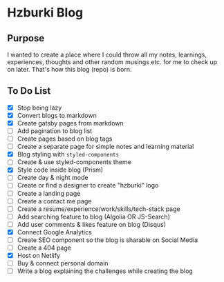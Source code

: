 # Hzburki Blog

## Purpose

I wanted to create a place where I could throw all my notes, learnings, experiences, thoughts and other random musings etc. for me to check up on later. That's how this blog (repo) is born.

## To Do List

- [x] Stop being lazy
- [x] Convert blogs to markdown
- [x] Create gatsby pages from markdown
- [ ] Add pagination to blog list
- [ ] Create pages based on blog tags
- [ ] Create a separate page for simple notes and learning material
- [x] Blog styling with `styled-components`
- [ ] Create & use styled-components theme
- [x] Style code inside blog (Prism)
- [ ] Create day & night mode
- [ ] Create or find a designer to create "hzburki" logo
- [ ] Create a landing page
- [ ] Create a contact me page
- [ ] Create a resume/experience/work/skills/tech-stack page
- [ ] Add searching feature to blog (Algolia OR JS-Search)
- [ ] Add user comments & likes feature on blog (Disqus)
- [x] Connect Google Analytics
- [ ] Create SEO component so the blog is sharable on Social Media
- [ ] Create a 404 page
- [x] Host on Netlify
- [ ] Buy & connect personal domain
- [ ] Write a blog explaining the challenges while creating the blog
